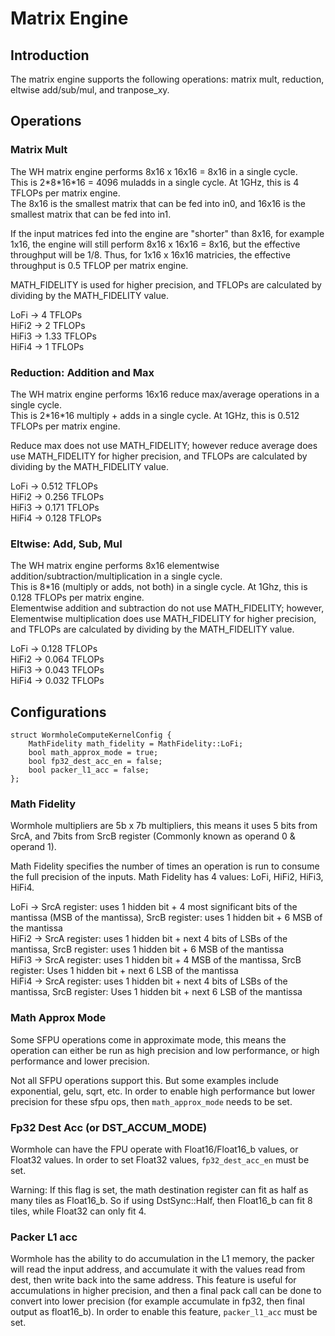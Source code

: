 # Matrix Engine

## Introduction

The matrix engine supports the following operations: matrix mult, reduction, eltwise add/sub/mul, and tranpose_xy.

## Operations

### Matrix Mult 

The WH matrix engine performs 8x16 x 16x16 = 8x16 in a single cycle. \
This is 2*8\*16\*16 = 4096 muladds in a single cycle. At 1GHz, this is 4 TFLOPs per matrix engine. \
The 8x16 is the smallest matrix that can be fed into in0, and 16x16 is the 
smallest matrix that can be fed into in1.

If the input matrices fed into the engine are "shorter" than 8x16, for example 1x16, the engine will still perform 8x16 x 16x16 = 8x16, but the effective throughput will be 1/8. 
Thus, for 1x16 x 16x16 matricies, the effective throughput is 0.5 TFLOP per matrix engine.

MATH_FIDELITY is used for higher precision, and TFLOPs are calculated by dividing by the MATH_FIDELITY value.

LoFi ->  4 TFLOPs \
HiFi2 -> 2 TFLOPs \
HiFi3 -> 1.33 TFLOPs \
HiFi4 -> 1 TFLOPs

### Reduction: Addition and Max
The WH matrix engine performs 16x16 reduce max/average operations in a single cycle. \
This is 2*16\*16 multiply + adds in a single cycle. At 1GHz, this is 0.512 TFLOPs per matrix engine. 

Reduce max does not use MATH_FIDELITY; however reduce average does use MATH_FIDELITY for higher precision, and TFLOPs are calculated by dividing by the MATH_FIDELITY value.

LoFi ->  0.512 TFLOPs \
HiFi2 -> 0.256 TFLOPs \
HiFi3 -> 0.171 TFLOPs \
HiFi4 -> 0.128 TFLOPs

### Eltwise: Add, Sub, Mul
The WH matrix engine performs 8x16 elementwise addition/subtraction/multiplication in a single cycle. \
This is 8\*16 (multiply or adds, not both) in a single cycle. At 1Ghz, this is 0.128 TFLOPs per matrix engine. \
Elementwise addition and subtraction do not use MATH_FIDELITY; however, Elementwise multiplication does use MATH_FIDELITY for higher precision, and TFLOPs are calculated by dividing by the MATH_FIDELITY value.

LoFi ->  0.128 TFLOPs \
HiFi2 -> 0.064 TFLOPs \
HiFi3 -> 0.043 TFLOPs \
HiFi4 -> 0.032 TFLOPs

## Configurations

```
struct WormholeComputeKernelConfig {
    MathFidelity math_fidelity = MathFidelity::LoFi;
    bool math_approx_mode = true;
    bool fp32_dest_acc_en = false;
    bool packer_l1_acc = false;
};

```

### Math Fidelity

Wormhole multipliers are 5b x 7b multipliers, this means it uses 5 bits from SrcA, and 7bits from SrcB register (Commonly known as operand 0 & operand 1).

Math Fidelity specifies the number of times an operation is run to consume the full precision of the inputs. Math Fidelity has 4 values: LoFi, HiFi2, HiFi3, HiFi4.

LoFi -> SrcA register: uses 1 hidden bit + 4 most significant bits of the mantissa (MSB of the mantissa), SrcB register: uses 1 hidden bit + 6 MSB of the mantissa \
HiFi2 -> SrcA register: uses 1 hidden bit + next 4 bits of LSBs of the mantissa, SrcB register: uses 1 hidden bit + 6 MSB of the mantissa \
HiFi3 -> SrcA register: uses 1 hidden bit + 4 MSB of the mantissa, SrcB register: Uses 1 hidden bit + next 6 LSB of the mantissa \
HiFi4 -> SrcA register: uses 1 hidden bit + next 4 bits of LSBs of the mantissa, SrcB register: Uses 1 hidden bit + next 6 LSB of the mantissa 

### Math Approx Mode

Some SFPU operations come in approximate mode, this means the operation can either be run as high precision and low performance, or high performance and lower precision.

Not all SFPU operations support this. But some examples include exponential, gelu, sqrt, etc. In order to enable high performance but lower precision for these sfpu ops, then `math_approx_mode` needs to be set.

### Fp32 Dest Acc (or DST_ACCUM_MODE)

Wormhole can have the FPU operate with Float16/Float16_b values, or Float32 values. In order to set Float32 values, `fp32_dest_acc_en` must be set.

Warning: If this flag is set, the math destination register can fit as half as many tiles as Float16_b. So if using DstSync::Half, then Float16_b can fit 8 tiles, while Float32 can only fit 4.

### Packer L1 acc

Wormhole has the ability to do accumulation in the L1 memory, the packer will read the input address, and accumulate it with the values read from dest, then write back into the same address.
This feature is useful for accumulations in higher precision, and then a final pack call can be done to convert into lower precision (for example accumulate in fp32, then final output as float16_b).
In order to enable this feature, `packer_l1_acc` must be set.



